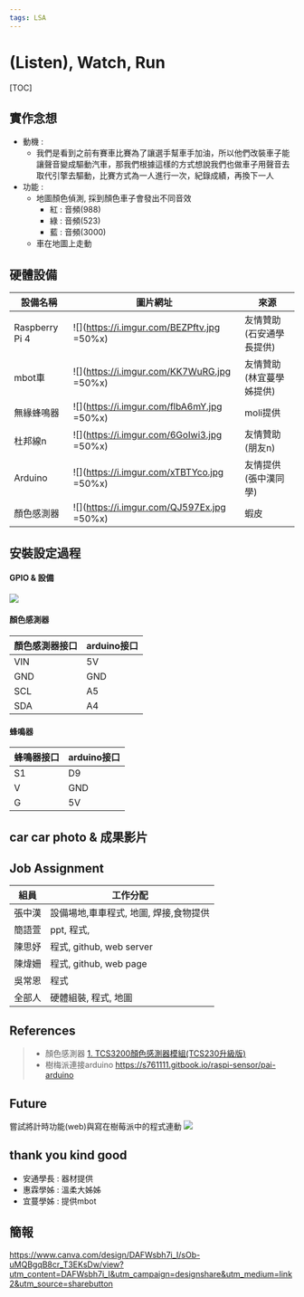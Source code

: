 ```yaml
---
tags: LSA
---
```


# (Listen), Watch, Run
[TOC]



## 實作念想 
- 動機 : 
    - 我們是看到之前有賽車比賽為了讓選手幫車手加油，所以他們改裝車子能讓聲音變成驅動汽車，那我們根據這樣的方式想說我們也做車子用聲音去取代引擎去驅動，比賽方式為一人進行一次，紀錄成績，再換下一人
- 功能 :
    - 地圖顏色偵測, 採到顏色車子會發出不同音效
        -  紅 : 音頻(988)
        -  綠 : 音頻(523)
        -  藍 : 音頻(3000)
    - 車在地圖上走動


## 硬體設備
| 設備名稱 | 圖片網址 | 來源 |
|---------|---------|-------|
| Raspberry Pi 4 |![](https://i.imgur.com/BEZPftv.jpg =50%x)| 友情贊助(石安通學長提供) |
| mbot車 |![](https://i.imgur.com/KK7WuRG.jpg =50%x)| 友情贊助(林宜蔓學姊提供) |
| 無緣蜂鳴器 |![](https://i.imgur.com/flbA6mY.jpg =50%x)| moli提供|
|杜邦線n |![](https://i.imgur.com/6GoIwi3.jpg =50%x)| 友情贊助(朋友n)|
|Arduino |![](https://i.imgur.com/xTBTYco.jpg =50%x)| 友情提供(張中漢同學)|
|顏色感測器|![](https://i.imgur.com/QJ597Ex.jpg =50%x)|蝦皮|

    


## 安裝設定過程
#### GPIO & 設備
![](https://i.imgur.com/cEbRA4x.png)

#### 顏色感測器
|顏色感測器接口|arduino接口 |
|------|------|
|VIN|5V|
|GND|GND|
|SCL|A5|
|SDA|A4|

#### 蜂鳴器
|蜂鳴器接口|arduino接口 |
|------|------|
|S1|D9|
|V|GND|
|G|5V|

## car car photo & 成果影片

## Job Assignment
|  組員 | 工作分配 |
|------|---------|
| 張中漢| 設備場地,車車程式, 地圖, 焊接,食物提供 |
| 簡語萱| ppt, 程式, |
| 陳思妤| 程式, github, web server |
| 陳煒姍| 程式, github, web page|
| 吳常恩| 程式|
| 全部人|硬體組裝, 程式, 地圖 |

## References
> - 顏色感測器
> [1. TCS3200顏色感測器模組(TCS230升級版)](https://www.icshop.com.tw/product-page.php?9486)
> - 樹梅派連接arduino
> https://s761111.gitbook.io/raspi-sensor/pai-arduino
## Future
嘗試將計時功能(web)與寫在樹莓派中的程式連動
![](https://i.imgur.com/zUXDjP1.png)

## thank you kind good
- 安通學長 : 器材提供
- 惠霖學姊 : 溫柔大姊姊
- 宜蔓學姊 : 提供mbot

## 簡報
https://www.canva.com/design/DAFWsbh7i_I/sOb-uMQBgqB8cr_T3EKsDw/view?utm_content=DAFWsbh7i_I&utm_campaign=designshare&utm_medium=link2&utm_source=sharebutton


